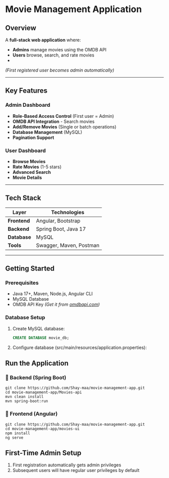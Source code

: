 # Movie Management Application 

## Overview
A **full-stack web application** where:
-  **Admins** manage movies using the OMDB API 
-  **Users** browse, search, and rate movies
-  
*(First registered user becomes admin automatically)*

---

## Key Features

###  Admin Dashboard
-  **Role-Based Access Control** (First user = Admin)
-  **OMDB API Integration** - Search movies
-  **Add/Remove Movies** (Single or batch operations)
-  **Database Management** (MySQL)
-  **Pagination Support**

###  User Dashboard
-  **Browse Movies** 
-  **Rate Movies** (1-5 stars)
-  **Advanced Search**
-  **Movie Details** 
---

## Tech Stack 
| Layer       | Technologies                  |  
|-------------|-------------------------------|
| **Frontend**| Angular, Bootstrap|
| **Backend** | Spring Boot, Java 17          |
| **Database**| MySQL                         |
| **Tools**   | Swagger, Maven, Postman       |

---

## Getting Started

### Prerequisites
- Java 17+, Maven, Node.js, Angular CLI
- MySQL Database
- OMDB API Key *(Get it from [omdbapi.com](https://www.omdbapi.com/))*

### Database Setup
1. Create MySQL database:
   ```sql
   CREATE DATABASE movie_db;
2. Configure database (src/main/resources/application.properties):

## Run the Application

### 🔹 Backend (Spring Boot)
    git clone https://github.com/Shay-maa/movie-management-app.git
    cd movie-management-app/Movies-api
    mvn clean install
    mvn spring-boot:run


### 🔹 Frontend (Angular)
    git clone https://github.com/Shay-maa/movie-management-app.git
    cd movie-management-app/movies-ui
    npm install
    ng serve

## First-Time Admin Setup

1. First registration automatically gets admin privileges
2. Subsequent users will have regular user privileges by default
